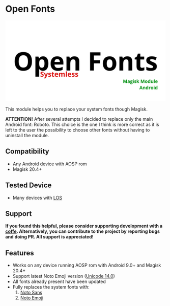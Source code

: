 # Open Fonts

![Open Font](https://raw.githubusercontent.com/F3FFO/Open-Fonts/master/img/logo.png)

This module helps you to replace your system fonts though Magisk.

**ATTENTION!** After several attempts I decided to replace only the main Android font: Roboto. This choice is the one I think is more correct as it is left to the user the possibility to choose other fonts without having to uninstall the module.

## Compatibility

- Any Android device with AOSP rom
- Magisk 20.4+

## Tested Device

- Many devices with [LOS](https://lineageos.org/)

## Support

**If you found this helpful, please consider supporting development with a [coffe](https://www.paypal.me/f3ff0). Alternatively, you can contribute to the project by reporting bugs and doing PR. All support is appreciated!**

## Features

- Works on any device running AOSP rom with Android 9.0+ and Magisk 20.4+
- Support latest Noto Emoji version ([Unicode 14.0](https://emojipedia.org/unicode-14.0/))
- All fonts already present have been updated
- Fully replaces the system fonts with:
    1. [Noto Sans](https://fonts.google.com/specimen/Open+Sans)
    2. [Noto Emoji](https://github.com/googlefonts/noto-emoji)
